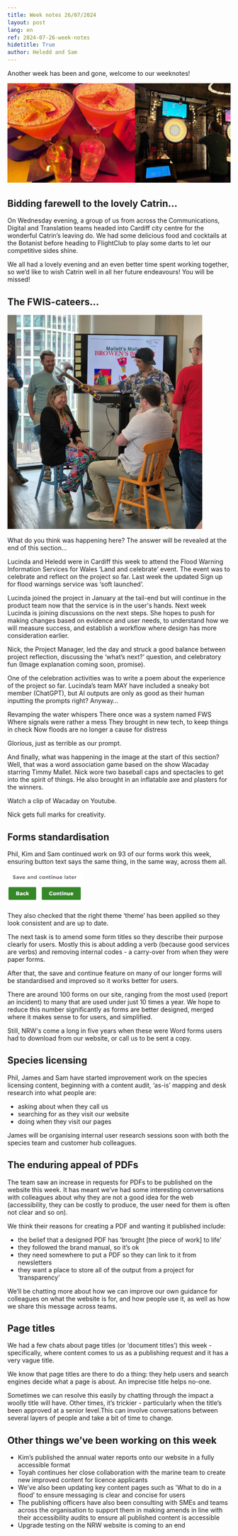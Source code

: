 ```yaml
---
title: Week notes 26/07/2024
layout: post
lang: en
ref: 2024-07-26-week-notes
hidetitle: True
author: Heledd and Sam
---
```


Another week has been and gone, welcome to our weeknotes!

![drinks and darts](https://github.com/nrw-digital/week-notes/blob/bd3171eec3dd635050da7ef11466306b41ec6dda/images/drinks%20and%20darts.PNG?raw=true)

## Bidding farewell to the lovely Catrin…

On Wednesday evening, a group of us from across the Communications, Digital and Translation teams headed into Cardiff city centre for the wonderful Catrin’s leaving do. We had some delicious food and cocktails at the Botanist before heading to FlightClub to play some darts to let our competitive sides shine.

We all had a lovely evening and an even better time spent working together, so we’d like to wish Catrin well in all her future endeavours! You will be missed! 

## The FWIS-cateers…

![the flood team having fun](https://github.com/nrw-digital/week-notes/blob/bd3171eec3dd635050da7ef11466306b41ec6dda/images/Capturepeople%20having%20fun%20in%20the%20flood%20day.PNG?raw=true)

What do you think was happening here? The answer will be revealed at the end of this section…

Lucinda and Heledd were in Cardiff this week to attend the Flood Warning Information Services for Wales ‘Land and celebrate’ event. The event was to celebrate and reflect on the project so far. Last week the updated Sign up for flood warnings service was ‘soft launched’. 

Lucinda joined the project in January at the tail-end but will continue in the product team now that the service is in the user's hands. Next week Lucinda is joining discussions on the next steps. She hopes to push for making changes based on evidence and user needs, to understand how we will measure success, and establish a workflow where design has more consideration earlier.

Nick, the Project Manager, led the day and struck a good balance between project reflection, discussing the ‘what’s next?’ question, and celebratory fun (Image explanation coming soon, promise).

One of the celebration activities was to write a poem about the experience of the project so far. Lucinda’s team MAY have included a sneaky bot member (ChatGPT), but AI outputs are only as good as their human inputting the prompts right? Anyway…

  Revamping the water whispers
  There once was a system named FWS
  Where signals were rather a mess
  They brought in new tech, to keep things in check
  Now floods are no longer a cause for distress

Glorious, just as terrible as our prompt.

And finally, what was happening in the image at the start of this section? Well, that was a word association game based on the show Wacaday starring Timmy Mallet. Nick wore two baseball caps and spectacles to get into the spirit of things. He also brought in an inflatable axe and plasters for the winners.

Watch a clip of Wacaday on Youtube.

Nick gets full marks for creativity.

## Forms standardisation

Phil, Kim and Sam continued work on 93 of our forms work this week, ensuring button text says the same thing, in the same way, across them all.

![our form buttons]( https://github.com/nrw-digital/week-notes/blob/238b1d2b06b98ec114c89f10db55b1f0351ceb80/images/buttons.PNG?raw=true)

They also checked that the right theme ‘theme’ has been applied so they look consistent and are up to date.

The next task is to amend some form titles so they describe their purpose clearly for users. Mostly this is about adding a verb (because good services are verbs) and removing internal codes - a carry-over from when they were paper forms. 

After that, the save and continue feature on many of our longer forms will be standardised and improved so it works better for users.

There are around 100 forms on our site, ranging from the most used (report an incident) to many that are used under just 10 times a year. We hope to reduce this number significantly as forms are better designed, merged where it makes sense to for users, and simplified. 

Still, NRW's come a long in five years when these were Word forms users had to download from our website, or call us to be sent a copy. 

## Species licensing

Phil, James and Sam have started improvement work on the species licensing content, beginning with a content audit, ‘as-is’ mapping and desk research into what people are:
* asking about when they call us
* searching for as they visit our website
* doing when they visit our pages

James will be organising internal user research sessions soon with both the species team and customer hub colleagues.

## The enduring appeal of PDFs

The team saw an increase in requests for PDFs to be published on the website this week. It has meant we’ve had some interesting conversations with colleagues about why they are not a good idea for the web (accessibility, they can be costly to produce, the user need for them is often not clear and so on). 

We think their reasons for creating a PDF and wanting it published include:
* the belief that a designed PDF has ‘brought [the piece of work] to life’
* they followed the brand manual, so it’s ok
* they need somewhere to put a PDF so they can link to it from newsletters
* they want a place to store all of the output from a project for ‘transparency’

We’ll be chatting more about how we can improve our own guidance for colleagues on what the website is for, and how people use it, as well as how we share this message across teams.

## Page titles

We had a few chats about page titles (or ‘document titles’) this week - specifically, where content comes to us as a publishing request and it has a very vague title.   

We know that page titles are there to do a thing: they help users and search engines decide what a page is about. An imprecise title helps no-one.

Sometimes we can resolve this easily by chatting through the impact a woolly title will have. Other times, it’s trickier - particularly when the title’s been approved at a senior level.This can involve conversations between several layers of people and take a bit of time to change. 

## Other things we’ve been working on this week

* Kim’s published the annual water reports onto our website in a fully accessible format
* Toyah continues her close collaboration with the marine team to create new improved content for licence applicants
* We’ve also been updating key content pages such as 'What to do in a flood’ to ensure messaging is clear and concise for users
* The publishing officers have also been consulting with SMEs and teams across the organisation to support them in making amends in line with their accessibility audits to ensure all published content is accessible
* Upgrade testing on the NRW website is coming to an end
